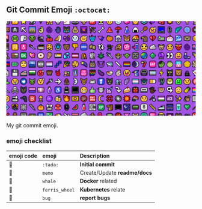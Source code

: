 ## Git Commit Emoji `:octocat:`
![image](asset\image.png)

My git commit emoji.

### emoji checklist

emoji code                              | emoji                   | Description 
:--------                               | :--------                    | :--------
:tada:                                  | `:tada:`                     | **Initial commit**
:memo:                                  | `memo`                       | Create/Update **readme/docs**
:whale:                                 | `whale`                      | **Docker** related
:ferris_wheel:                          | `ferris_wheel`               | **Kubernetes** relate
:bug:                                   | `bug`                        | **report bugs**
 

